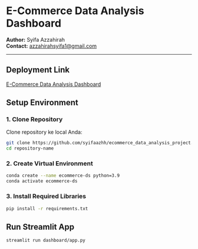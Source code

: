# E-Commerce Data Analysis Dashboard

**Author:** Syifa Azzahirah  
**Contact:** [azzahirahsyifa1@gmail.com](mailto:azzahirahsyifa1@gmail.com)

---

## Deployment Link

[E-Commerce Data Analysis Dashboard](https://dashboard-olist-ecommerce.streamlit.app/)

## Setup Environment

### 1. Clone Repository
Clone repository ke local Anda:
```bash
git clone https://github.com/syifaazhh/ecommerce_data_analysis_project.git
cd repository-name
```
### 2. Create Virtual Environment
```bash
conda create --name ecommerce-ds python=3.9
conda activate ecommerce-ds
```
### 3. Install Required Libraries
```bash
pip install -r requirements.txt
```

## Run Streamlit App
```bash
streamlit run dashboard/app.py
```
